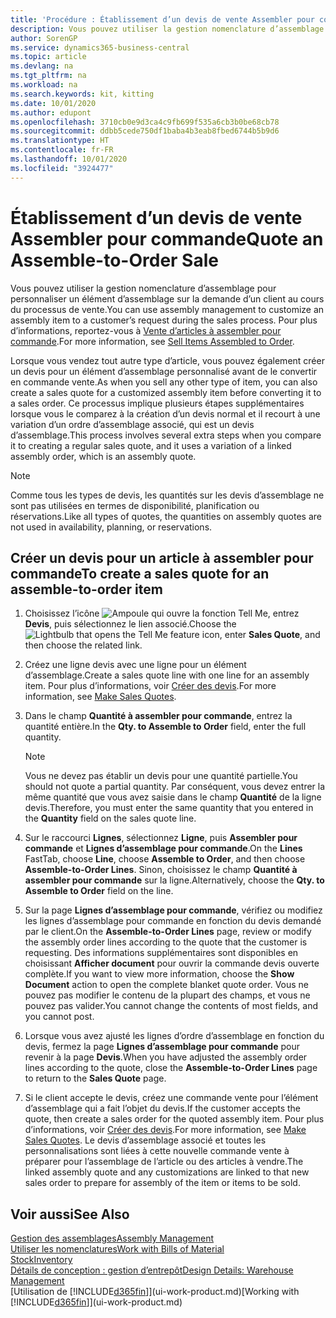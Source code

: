 ```yaml
---
title: 'Procédure : Établissement d’un devis de vente Assembler pour commande | Microsoft Docs'
description: Vous pouvez utiliser la gestion nomenclature d’assemblage pour personnaliser un élément d’assemblage sur la demande d’un client au cours du processus de vente.
author: SorenGP
ms.service: dynamics365-business-central
ms.topic: article
ms.devlang: na
ms.tgt_pltfrm: na
ms.workload: na
ms.search.keywords: kit, kitting
ms.date: 10/01/2020
ms.author: edupont
ms.openlocfilehash: 3710cb0e9d3ca4c9fb699f535a6cb3b0be68cb78
ms.sourcegitcommit: ddbb5cede750df1baba4b3eab8fbed6744b5b9d6
ms.translationtype: HT
ms.contentlocale: fr-FR
ms.lasthandoff: 10/01/2020
ms.locfileid: "3924477"
---
```

# <a name="quote-an-assemble-to-order-sale"></a><span data-ttu-id="cd0c7-103">Établissement d’un devis de vente Assembler pour commande</span><span class="sxs-lookup"><span data-stu-id="cd0c7-103">Quote an Assemble-to-Order Sale</span></span>
<span data-ttu-id="cd0c7-104">Vous pouvez utiliser la gestion nomenclature d’assemblage pour personnaliser un élément d’assemblage sur la demande d’un client au cours du processus de vente.</span><span class="sxs-lookup"><span data-stu-id="cd0c7-104">You can use assembly management to customize an assembly item to a customer’s request during the sales process.</span></span> <span data-ttu-id="cd0c7-105">Pour plus d’informations, reportez-vous à [Vente d’articles à assembler pour commande](assembly-how-to-sell-items-assembled-to-order.md).</span><span class="sxs-lookup"><span data-stu-id="cd0c7-105">For more information, see [Sell Items Assembled to Order](assembly-how-to-sell-items-assembled-to-order.md).</span></span>  

<span data-ttu-id="cd0c7-106">Lorsque vous vendez tout autre type d’article, vous pouvez également créer un devis pour un élément d’assemblage personnalisé avant de le convertir en commande vente.</span><span class="sxs-lookup"><span data-stu-id="cd0c7-106">As when you sell any other type of item, you can also create a sales quote for a customized assembly item before converting it to a sales order.</span></span> <span data-ttu-id="cd0c7-107">Ce processus implique plusieurs étapes supplémentaires lorsque vous le comparez à la création d’un devis normal et il recourt à une variation d’un ordre d’assemblage associé, qui est un devis d’assemblage.</span><span class="sxs-lookup"><span data-stu-id="cd0c7-107">This process involves several extra steps when you compare it to creating a regular sales quote, and it uses a variation of a linked assembly order, which is an assembly quote.</span></span>

> [!NOTE]  
>  <span data-ttu-id="cd0c7-108">Comme tous les types de devis, les quantités sur les devis d’assemblage ne sont pas utilisées en termes de disponibilité, planification ou réservations.</span><span class="sxs-lookup"><span data-stu-id="cd0c7-108">Like all types of quotes, the quantities on assembly quotes are not used in availability, planning, or reservations.</span></span>  

## <a name="to-create-a-sales-quote-for-an-assemble-to-order-item"></a><span data-ttu-id="cd0c7-109">Créer un devis pour un article à assembler pour commande</span><span class="sxs-lookup"><span data-stu-id="cd0c7-109">To create a sales quote for an assemble-to-order item</span></span>  
1.  <span data-ttu-id="cd0c7-110">Choisissez l’icône ![Ampoule qui ouvre la fonction Tell Me](media/ui-search/search_small.png "Dites-moi ce que vous voulez faire"), entrez **Devis**, puis sélectionnez le lien associé.</span><span class="sxs-lookup"><span data-stu-id="cd0c7-110">Choose the ![Lightbulb that opens the Tell Me feature](media/ui-search/search_small.png "Tell me what you want to do") icon, enter **Sales Quote**, and then choose the related link.</span></span>  
2.  <span data-ttu-id="cd0c7-111">Créez une ligne devis avec une ligne pour un élément d’assemblage.</span><span class="sxs-lookup"><span data-stu-id="cd0c7-111">Create a sales quote line with one line for an assembly item.</span></span> <span data-ttu-id="cd0c7-112">Pour plus d’informations, voir [Créer des devis](sales-how-make-offers.md).</span><span class="sxs-lookup"><span data-stu-id="cd0c7-112">For more information, see [Make Sales Quotes](sales-how-make-offers.md).</span></span>  
3.  <span data-ttu-id="cd0c7-113">Dans le champ **Quantité à assembler pour commande**, entrez la quantité entière.</span><span class="sxs-lookup"><span data-stu-id="cd0c7-113">In the **Qty. to Assemble to Order** field, enter the full quantity.</span></span>

    > [!NOTE]  
    >  <span data-ttu-id="cd0c7-114">Vous ne devez pas établir un devis pour une quantité partielle.</span><span class="sxs-lookup"><span data-stu-id="cd0c7-114">You should not quote a partial quantity.</span></span> <span data-ttu-id="cd0c7-115">Par conséquent, vous devez entrer la même quantité que vous avez saisie dans le champ **Quantité** de la ligne devis.</span><span class="sxs-lookup"><span data-stu-id="cd0c7-115">Therefore, you must enter the same quantity that you entered in the **Quantity** field on the sales quote line.</span></span>  

4.  <span data-ttu-id="cd0c7-116">Sur le raccourci **Lignes**, sélectionnez **Ligne**, puis **Assembler pour commande** et **Lignes d’assemblage pour commande**.</span><span class="sxs-lookup"><span data-stu-id="cd0c7-116">On the **Lines** FastTab, choose **Line**, choose **Assemble to Order**, and then choose **Assemble-to-Order Lines**.</span></span> <span data-ttu-id="cd0c7-117">Sinon, choisissez le champ **Quantité à assembler pour commande** sur la ligne.</span><span class="sxs-lookup"><span data-stu-id="cd0c7-117">Alternatively, choose the **Qty. to Assemble to Order** field on the line.</span></span>  
5.  <span data-ttu-id="cd0c7-118">Sur la page **Lignes d’assemblage pour commande**, vérifiez ou modifiez les lignes d’assemblage pour commande en fonction du devis demandé par le client.</span><span class="sxs-lookup"><span data-stu-id="cd0c7-118">On the **Assemble-to-Order Lines** page, review or modify the assembly order lines according to the quote that the customer is requesting.</span></span> <span data-ttu-id="cd0c7-119">Des informations supplémentaires sont disponibles en choisissant **Afficher document** pour ouvrir la commande devis ouverte complète.</span><span class="sxs-lookup"><span data-stu-id="cd0c7-119">If you want to view more information, choose the **Show Document** action to open the complete blanket quote order.</span></span> <span data-ttu-id="cd0c7-120">Vous ne pouvez pas modifier le contenu de la plupart des champs, et vous ne pouvez pas valider.</span><span class="sxs-lookup"><span data-stu-id="cd0c7-120">You cannot change the contents of most fields, and you cannot post.</span></span>  
6.  <span data-ttu-id="cd0c7-121">Lorsque vous avez ajusté les lignes d’ordre d’assemblage en fonction du devis, fermez la page **Lignes d’assemblage pour commande** pour revenir à la page **Devis**.</span><span class="sxs-lookup"><span data-stu-id="cd0c7-121">When you have adjusted the assembly order lines according to the quote, close the **Assemble-to-Order Lines** page to return to the **Sales Quote** page.</span></span>  
7.  <span data-ttu-id="cd0c7-122">Si le client accepte le devis, créez une commande vente pour l’élément d’assemblage qui a fait l’objet du devis.</span><span class="sxs-lookup"><span data-stu-id="cd0c7-122">If the customer accepts the quote, then create a sales order for the quoted assembly item.</span></span> <span data-ttu-id="cd0c7-123">Pour plus d’informations, voir [Créer des devis](sales-how-make-offers.md).</span><span class="sxs-lookup"><span data-stu-id="cd0c7-123">For more information, see [Make Sales Quotes](sales-how-make-offers.md).</span></span> <span data-ttu-id="cd0c7-124">Le devis d’assemblage associé et toutes les personnalisations sont liées à cette nouvelle commande vente à préparer pour l’assemblage de l’article ou des articles à vendre.</span><span class="sxs-lookup"><span data-stu-id="cd0c7-124">The linked assembly quote and any customizations are linked to that new sales order to prepare for assembly of the item or items to be sold.</span></span>  

## <a name="see-also"></a><span data-ttu-id="cd0c7-125">Voir aussi</span><span class="sxs-lookup"><span data-stu-id="cd0c7-125">See Also</span></span>  
[<span data-ttu-id="cd0c7-126">Gestion des assemblages</span><span class="sxs-lookup"><span data-stu-id="cd0c7-126">Assembly Management</span></span>](assembly-assemble-items.md)  
[<span data-ttu-id="cd0c7-127">Utiliser les nomenclatures</span><span class="sxs-lookup"><span data-stu-id="cd0c7-127">Work with Bills of Material</span></span>](inventory-how-work-BOMs.md)  
[<span data-ttu-id="cd0c7-128">Stock</span><span class="sxs-lookup"><span data-stu-id="cd0c7-128">Inventory</span></span>](inventory-manage-inventory.md)  
[<span data-ttu-id="cd0c7-129">Détails de conception : gestion d’entrepôt</span><span class="sxs-lookup"><span data-stu-id="cd0c7-129">Design Details: Warehouse Management</span></span>](design-details-warehouse-management.md)  
<span data-ttu-id="cd0c7-130">[Utilisation de [!INCLUDE[d365fin](includes/d365fin_md.md)]](ui-work-product.md)</span><span class="sxs-lookup"><span data-stu-id="cd0c7-130">[Working with [!INCLUDE[d365fin](includes/d365fin_md.md)]](ui-work-product.md)</span></span>
